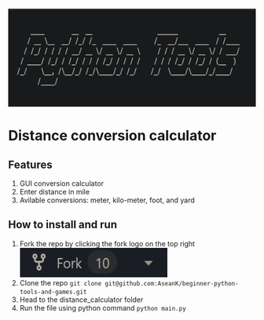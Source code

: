 <p align="center">
  <a href="https://github.com/AseanK/beginner-python-tools-and-games" target="_blank">
    <img src="../../images/tools_logo.png" width = "2560px" height = "200px">
  </a>
</p>

# Distance conversion calculator
<!-- Tools features -->
## Features
1. GUI conversion calculator
2. Enter distance in mile
3. Avilable conversions: meter, kilo-meter, foot, and yard

## How to install and run
1. Fork the repo by clicking the fork logo on the top right <img src="../../images/fork.png" width="300" height="60">
2. Clone the repo `git clone git@github.com:AseanK/beginner-python-tools-and-games.git`
3. Head to the distance_calculator folder
4. Run the file using python command `python main.py`
